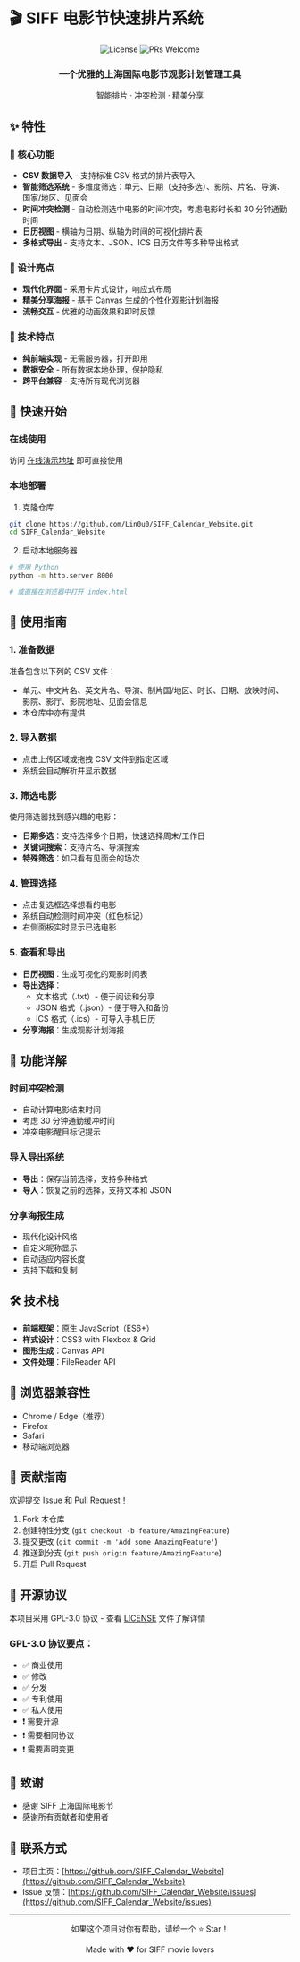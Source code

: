 # 🎬 SIFF 电影节快速排片系统

<div align="center">
  <img src="https://img.shields.io/badge/license-GPL--3.0-green.svg" alt="License">
  <img src="https://img.shields.io/badge/PRs-welcome-brightgreen.svg" alt="PRs Welcome">
</div>

<div align="center">
  <h3>一个优雅的上海国际电影节观影计划管理工具</h3>
  <p>智能排片 · 冲突检测 · 精美分享</p>
</div>

## ✨ 特性

### 🎯 核心功能
- **CSV 数据导入** - 支持标准 CSV 格式的排片表导入
- **智能筛选系统** - 多维度筛选：单元、日期（支持多选）、影院、片名、导演、国家/地区、见面会
- **时间冲突检测** - 自动检测选中电影的时间冲突，考虑电影时长和 30 分钟通勤时间
- **日历视图** - 横轴为日期、纵轴为时间的可视化排片表
- **多格式导出** - 支持文本、JSON、ICS 日历文件等多种导出格式

### 🎨 设计亮点
- **现代化界面** - 采用卡片式设计，响应式布局
- **精美分享海报** - 基于 Canvas 生成的个性化观影计划海报
- **流畅交互** - 优雅的动画效果和即时反馈

### 🔧 技术特点
- **纯前端实现** - 无需服务器，打开即用
- **数据安全** - 所有数据本地处理，保护隐私
- **跨平台兼容** - 支持所有现代浏览器

## 🚀 快速开始

### 在线使用
访问 [在线演示地址](#) 即可直接使用

### 本地部署
1. 克隆仓库
```bash
git clone https://github.com/Lin0u0/SIFF_Calendar_Website.git
cd SIFF_Calendar_Website
```

2. 启动本地服务器
```bash
# 使用 Python
python -m http.server 8000

# 或直接在浏览器中打开 index.html
```

## 📖 使用指南

### 1. 准备数据
准备包含以下列的 CSV 文件：
- 单元、中文片名、英文片名、导演、制片国/地区、时长、日期、放映时间、影院、影厅、影院地址、见面会信息
- 本仓库中亦有提供

### 2. 导入数据
- 点击上传区域或拖拽 CSV 文件到指定区域
- 系统会自动解析并显示数据

### 3. 筛选电影
使用筛选器找到感兴趣的电影：
- **日期多选**：支持选择多个日期，快速选择周末/工作日
- **关键词搜索**：支持片名、导演搜索
- **特殊筛选**：如只看有见面会的场次

### 4. 管理选择
- 点击复选框选择想看的电影
- 系统自动检测时间冲突（红色标记）
- 右侧面板实时显示已选电影

### 5. 查看和导出
- **日历视图**：生成可视化的观影时间表
- **导出选择**：
  - 文本格式（.txt）- 便于阅读和分享
  - JSON 格式（.json）- 便于导入和备份
  - ICS 格式（.ics）- 可导入手机日历
- **分享海报**：生成观影计划海报

## 🎯 功能详解

### 时间冲突检测
- 自动计算电影结束时间
- 考虑 30 分钟通勤缓冲时间
- 冲突电影醒目标记提示

### 导入导出系统
- **导出**：保存当前选择，支持多种格式
- **导入**：恢复之前的选择，支持文本和 JSON

### 分享海报生成
- 现代化设计风格
- 自定义昵称显示
- 自动适应内容长度
- 支持下载和复制

## 🛠️ 技术栈

- **前端框架**：原生 JavaScript（ES6+）
- **样式设计**：CSS3 with Flexbox & Grid
- **图形生成**：Canvas API
- **文件处理**：FileReader API

## 📱 浏览器兼容性

- Chrome / Edge（推荐）
- Firefox
- Safari
- 移动端浏览器

## 🤝 贡献指南

欢迎提交 Issue 和 Pull Request！

1. Fork 本仓库
2. 创建特性分支 (`git checkout -b feature/AmazingFeature`)
3. 提交更改 (`git commit -m 'Add some AmazingFeature'`)
4. 推送到分支 (`git push origin feature/AmazingFeature`)
5. 开启 Pull Request

## 📄 开源协议

本项目采用 GPL-3.0 协议 - 查看 [LICENSE](LICENSE) 文件了解详情

### GPL-3.0 协议要点：
- ✅ 商业使用
- ✅ 修改
- ✅ 分发
- ✅ 专利使用
- ✅ 私人使用
- ❗ 需要开源
- ❗ 需要相同协议
- ❗ 需要声明变更

## 🙏 致谢

- 感谢 SIFF 上海国际电影节
- 感谢所有贡献者和使用者

## 📮 联系方式

- 项目主页：[https://github.com/SIFF_Calendar_Website](https://github.com/SIFF_Calendar_Website)
- Issue 反馈：[https://github.com/SIFF_Calendar_Website/issues](https://github.com/SIFF_Calendar_Website/issues)

---

<div align="center">
  <p>如果这个项目对你有帮助，请给一个 ⭐️ Star！</p>
  <p>Made with ❤️ for SIFF movie lovers</p>
</div>
